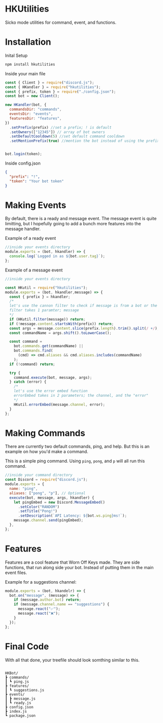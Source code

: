 # HKUtilities

Sicko mode utilities for command, event, and functions.

# Installation

Inital Setup

```bash
npm install hkutilities
```

Inside your main file

```js
const { Client } = require("discord.js");
const { HKandler } = require("hkutilities");
const { prefix, token } = require("./config.json");
const bot = new Client();

new HKandler(bot, {
  commandsDir: "commands",
  eventsDir: "events",
  featuresDir: "features",
})
  .setPrefix(prefix) //set a prefix; ! is default
  .setOwners(["12345"]) // array of bot owners
  .setDefaultCooldown(5) //set default command cooldown
  .setMentionPrefix(true) //mention the bot instead of using the prefix Note: Prefix and Mentioning bot will work


bot.login(token);
```

Inside config.json

```json
{
  "prefix": "!",
  "token": "Your bot token"
}
```

# Making Events

By default, there is a ready and message event. The message event is quite limitting, but I hopefully going to add a bunch more features into the message handler.

Example of a ready event

```js
//inside your events directory
module.exports = (bot, hkandler) => {
  console.log(`Logged in as ${bot.user.tag}`);
};
```

Example of a message event

```js
//inside your events directory

const HKutil = require("hkutilities");
module.exports = (bot, hkandler,message) => {
  const { prefix } = hkandler;
  /*
  let's use the cannon filter to check if message is from a bot or the message is in dm's
  filter takes 1 paramter; message
  */
  if (HKutil.filter(message)) return;
  if (!message.content.startsWith(prefix)) return;
  const args = message.content.slice(prefix.length).trim().split(/ +/);
  const commandName = args.shift().toLowerCase();

  const command =
    bot.commands.get(commandName) ||
    bot.commands.find(
      (cmd) => cmd.aliases && cmd.aliases.includes(commandName)
    );
  if (!command) return;

  try {
    command.execute(bot, message, args);
  } catch (error) {
    /*
    let's use the error embed function
    errorEmbed takes in 2 parameters; the channel, and the "error"
    */
    HKutil.errorEmbed(message.channel, error);
  }
};
```

# Making Commands

There are currently two default commands, ping, and help. But this is an example on how you'd make a command.

This is a simple ping command. Using `ping`, `pong`, and `p` will all run this command.

```js
//inside your command directory
const Discord = require("discord.js");
module.exports = {
  name: "ping",
  aliases: ["pong", "p"], // Optional
  execute(bot, message, args, hkandler) {
    let pingEmbed = new Discord.MessageEmbed()
      .setColor("RANDOM")
      .setTitle("Pong!")
      .setDescription(`API Latency: ${bot.ws.ping}ms!`);
    message.channel.send(pingEmbed);
  },
};
```

# Features

Features are a cool feature that Worn Off Keys made. They are side functions, that run along side your bot. Instead of putting them in the main event files.

Example for a suggestions channel:

```js
module.exports = (bot, hkandelr) => {
  bot.on("message", (message) => {
    if (message.author.bot) return;
    if (message.channel.name == "suggestions") {
      message.react("✅");
      message.react("❌");
    }
  });
};
```

# Final Code

With all that done, your treefile should look somthing similar to this.

```

HKBot/
┣ commands/
┃ ┗ ping.js
┣ features/
┃ ┗ suggestions.js
┣ events/
┃ ┣ message.js
┃ ┗ ready.js
┣ config.json
┣ index.js
┗ package.json

```

```

```
